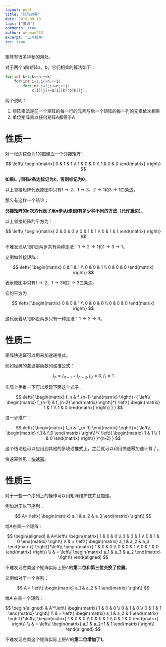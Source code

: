 ```yaml
---
layout: post
title: "矩阵的幂"
date: 2019-09-10
tags: ["算法"]
comments: true
author: oneman233
excerpt: "上帝视角"
toc: true
---
```


矩阵有很多神秘的用处。

对于两个n阶矩阵a，b，它们相乘的算法如下：

```c++
for(int k=1;k<=n;++k)
    for(int i=1;i<=n;++i)
        for(int j=1;j<=n;++j)
            c[i][j]+=a[i][k]*b[k][j];
```

两个说明：

1. 矩阵乘法是前一个矩阵的每一行的元素与后一个矩阵的每一列的元素依次相乘
2. 单位矩阵乘以任何矩阵A都等于A

# 性质一

对一张边权全为$1$的图建立一个邻接矩阵：

$$
\left\{
\begin{matrix}
    0 & 1 & 1 \\
    1 & 0 & 0 \\
    1 & 0 & 0
\end{matrix}
\right\}
$$

**如果$i$、$j$间有$k$条边标记为$k$，否则标记为$0$**。

以上邻接矩阵代表原图中只有$1\rightarrow2$、$1\rightarrow3$、$2\rightarrow1$和$3\rightarrow1$四条边。

那么有这样一个结论：

**邻接矩阵的$n$次方代表了用$n$步从$i$走到$j$有多少种不同的方法（允许重边）**。

以上邻接矩阵的平方为：

$$
\left\{
\begin{matrix}
    2 & 0 & 0 \\
    0 & 1 & 1 \\
    0 & 1 & 1
\end{matrix}
\right\}
$$

不难发现从$1$到$1$走两步共有两种走法：$1\rightarrow2\rightarrow1$和$1\rightarrow3\rightarrow1$。

又例如邻接矩阵：

$$
\left\{
\begin{matrix}
    0 & 1 & 1 \\
    0 & 0 & 1 \\
    0 & 0 & 0
\end{matrix}
\right\}
$$

表示原图中只有$1\rightarrow2$、$1\rightarrow3$和$2\rightarrow3$三条边。

它的平方为：

$$
\left\{
\begin{matrix}
    0 & 0 & 1 \\
    0 & 0 & 0 \\
    0 & 0 & 0
\end{matrix}
\right\}
$$

这代表着从$1$到$3$走两步只有一种走法：$1\rightarrow2\rightarrow3$。

# 性质二

矩阵快速幂可以用来加速递推式。

例如经典的斐波那契数列递推公式：

$$
f_n=f_{n-1}+f_{n-2},f_0=0,f_1=1
$$

实际上手推一下可以发现下面这个式子：

$$
\left\{
\begin{matrix}
    f_n & f_{n-1}
\end{matrix}
\right\}={
    \left\{
    \begin{matrix}
        f_{n-1} & f_{n-2}
    \end{matrix}
    \right\}*{
        \left\{
        \begin{matrix}
            1 & 1 \\
            1 & 0
        \end{matrix}
        \right\}
    }
}
$$

进一步推广：

$$
\left\{
\begin{matrix}
    f_n & f_{n-1}
\end{matrix}
\right\}={
    \left\{
    \begin{matrix}
        f_1 & f_0
    \end{matrix}
    \right\}*{
        \left\{
        \begin{matrix}
            1 & 1 \\
            1 & 0
        \end{matrix}
        \right\}
    }^{n-2}
}
$$

这个结论也可以应用到其他的多项递推式上，之后就可以利用快速幂加速计算了。

快速幂参见：[快速幂](https://blog.mynameisdhr.com/KuaiSuMi/)。

# 性质三

对于一些一个序列上的操作可以用矩阵维护住并且加速。

例如对于以下序列：

$$
A=
\left\{
\begin{matrix}
    a_1 & a_2 & a_3
\end{matrix}
\right\}
$$

给$A$右乘一个矩阵：

$$
\begin{aligned}
    & A*\left\{
    \begin{matrix}
        1 & 0 & 0 \\
        0 & 0 & 1 \\
        0 & 1 & 0
    \end{matrix}
    \right\} \\
    & = \left\{
    \begin{matrix}
        a_1 & a_2 & a_3
    \end{matrix}
    \right\}*\left\{
    \begin{matrix}
        1 & 0 & 0 \\
        0 & 0 & 1 \\
        0 & 1 & 0
    \end{matrix}
    \right\} \\
    & = \left\{
    \begin{matrix}
        a_1 & a_3 & a_2
    \end{matrix}
    \right\}
\end{aligned}
$$

不难发现右乘这个矩阵实际上把$A$的**第二位和第三位交换了位置**。

又例如对于一个序列：

$$
A'=
\left\{
\begin{matrix}
    a_1 & a_2 & 1
\end{matrix}
\right\}
$$

给$A'$右乘一个矩阵：

$$
\begin{aligned}
    & A'*\left\{
    \begin{matrix}
        1 & 0 & 0 \\
        0 & 1 & 0 \\
        0 & 1 & 1
    \end{matrix}
    \right\} \\
    & = \left\{
    \begin{matrix}
        a_1 & a_2 & 1
    \end{matrix}
    \right\}*\left\{
    \begin{matrix}
        1 & 0 & 0 \\
        0 & 0 & 1 \\
        0 & 1 & 0
    \end{matrix}
    \right\} \\
    & = \left\{
    \begin{matrix}
        a_1 & a_2+1 & 1
    \end{matrix}
    \right\}
\end{aligned}
$$

不难发现右乘这个矩阵实际上把$A'$的**第二位增加了$1$**。